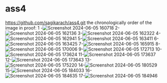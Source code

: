 # ass4
https://github.com/sagikarach/ass4.git
the chronologically order of the image in proof:
1 -![Screenshot 2024-06-05 160718](https://github.com/sagikarach/ass4/assets/157322101/b2e0e510-890b-4f9c-b51c-55ebda44d464)
2-![Screenshot 2024-06-05 162136](https://github.com/sagikarach/ass4/assets/157322101/ca5728d6-d802-4f5d-9b98-5c7858f10eb8)
3-![Screenshot 2024-06-05 162322](https://github.com/sagikarach/ass4/assets/157322101/ca7f9158-edb0-4e9b-b24f-82f405a09712)
4-![Screenshot 2024-06-05 162941](https://github.com/sagikarach/ass4/assets/157322101/d8324be2-b0d8-4f4e-89e1-72d182c88819)
5-![Screenshot 2024-06-05 163411](https://github.com/sagikarach/ass4/assets/157322101/c27dd574-8d2f-4348-a2ab-f403470e5631)
6-![Screenshot 2024-06-05 163425](https://github.com/sagikarach/ass4/assets/157322101/df1b0be0-3398-48d5-90c4-ed8b45598493)
7-![Screenshot 2024-06-05 165915](https://github.com/sagikarach/ass4/assets/157322101/259faec2-2e21-4963-9c8d-9cb3fc5ad8df)
8- ![Screenshot 2024-06-05 170006](https://github.com/sagikarach/ass4/assets/157322101/4786a3bd-11e6-44a7-b67d-3236b6496789)
9-![Screenshot 2024-06-05 172713](https://github.com/sagikarach/ass4/assets/157322101/dc3f5048-9bc6-4d07-bbdd-792843f8737f)
10-![Screenshot 2024-06-05 173624](https://github.com/sagikarach/ass4/assets/157322101/f3bdc66d-86a5-454e-a1de-c4fde51a136f)
11-![Screenshot 2024-06-05 173637](https://github.com/sagikarach/ass4/assets/157322101/e9a27b19-814f-47c3-84ac-769d4bac08c4)
12-![Screenshot 2024-06-05 173643](https://github.com/sagikarach/ass4/assets/157322101/42a8eecc-40f6-4850-b565-28b9d5a474f4)
13-![Screenshot 2024-06-05 175220](https://github.com/sagikarach/ass4/assets/157322101/49ee546f-bf44-4a68-9004-02dbdc4fdb59)
14-![Screenshot 2024-06-05 180529](https://github.com/sagikarach/ass4/assets/157322101/72659c0e-aa35-44c9-9268-29be94008e81)
15-![Screenshot 2024-06-05 184033](https://github.com/sagikarach/ass4/assets/157322101/4af8e764-13ff-4a4c-8c86-a72c45ddcf06)
16-![Screenshot 2024-06-05 184635](https://github.com/sagikarach/ass4/assets/157322101/fa65ca03-4c2c-42ee-a5be-7fb53a47df5d)
17-![Screenshot 2024-06-05 184946](https://github.com/sagikarach/ass4/assets/157322101/dfd18f11-cc50-4e95-860c-4cabc83a75fa)
